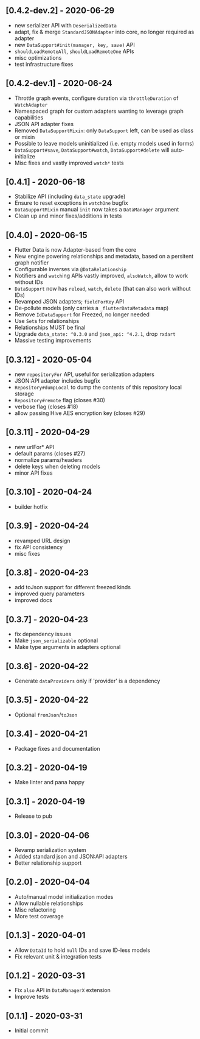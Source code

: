 ## [0.4.2-dev.2] - 2020-06-29

 - new serializer API with `DeserializedData`
 - adapt, fix & merge `StandardJSONAdapter` into core, no longer required as adapter
 - new `DataSupport#init(manager, key, save)` API
 - `shouldLoadRemoteAll`, `shouldLoadRemoteOne` APIs
 - misc optimizations
 - test infrastructure fixes

## [0.4.2-dev.1] - 2020-06-24

 - Throttle graph events, configure duration via `throttleDuration` of `WatchAdapter`
 - Namespaced graph for custom adapters wanting to leverage graph capabilities
 - JSON API adapter fixes
 - Removed `DataSupportMixin`: only `DataSupport` left, can be used as class or mixin
 - Possible to leave models uninitialized (i.e. empty models used in forms)
 - `DataSupport#save`, `DataSupport#watch`, `DataSupport#delete` will auto-initialize
 - Misc fixes and vastly improved `watch*` tests
 
## [0.4.1] - 2020-06-18
 
 - Stabilize API (including `data_state` upgrade)
 - Ensure to reset exceptions in `watchOne` bugfix
 - `DataSupportMixin` manual `init` now takes a `DataManager` argument
 - Clean up and minor fixes/additions in tests

## [0.4.0] - 2020-06-15

 - Flutter Data is now Adapter-based from the core
 - New engine powering relationships and metadata, based on a persitent graph notifier
 - Configurable inverses via `@DataRelationship`
 - Notifiers and `watch`ing APIs vastly improved, `alsoWatch`, allow to work without IDs
 - `DataSupport` now has `reload`, `watch`, `delete` (that can also work without IDs)
 - Revamped JSON adapters; `fieldForKey` API
 - De-pollute models (only carries a `_flutterDataMetadata` map)
 - Remove `IdDataSupport` for Freezed, no longer needed
 - Use `Set`s for relationships
 - Relationships MUST be final
 - Upgrade `data_state: ^0.3.0` and `json_api: ^4.2.1`, drop `rxdart`
 - Massive testing improvements
 
## [0.3.12] - 2020-05-04

 - new `repositoryFor` API, useful for serialization adapters
 - JSON:API adapter includes bugfix
 - `Repository#dumpLocal` to dump the contents of this repository local storage
 - `Repository#remote` flag (closes #30)
 - verbose flag (closes #18)
 - allow passing Hive AES encryption key (closes #29)

## [0.3.11] - 2020-04-29

  - new urlFor* API
  - default params (closes #27)
  - normalize params/headers
  - delete keys when deleting models
  - minor API fixes

## [0.3.10] - 2020-04-24

 - builder hotfix

## [0.3.9] - 2020-04-24

 - revamped URL design
 - fix API consistency
 - misc fixes

## [0.3.8] - 2020-04-23

 - add toJson support for different freezed kinds
 - improved query parameters
 - improved docs

## [0.3.7] - 2020-04-23

 - fix dependency issues
 - Make `json_serializable` optional
 - Make type arguments in adapters optional

## [0.3.6] - 2020-04-22

  - Generate `dataProviders` only if 'provider' is a dependency

## [0.3.5] - 2020-04-22

  - Optional `fromJson`/`toJson`

## [0.3.4] - 2020-04-21

  - Package fixes and documentation

## [0.3.2] - 2020-04-19

  - Make linter and pana happy

## [0.3.1] - 2020-04-19

  - Release to pub

## [0.3.0] - 2020-04-06

 - Revamp serialization system
 - Added standard json and JSON:API adapters
 - Better relationship support

## [0.2.0] - 2020-04-04

 - Auto/manual model initialization modes
 - Allow nullable relationships
 - Misc refactoring
 - More test coverage

## [0.1.3] - 2020-04-01

 - Allow `DataId` to hold `null` IDs and save ID-less models
 - Fix relevant unit & integration tests

## [0.1.2] - 2020-03-31

 - Fix `also` API in `DataManagerX` extension
 - Improve tests

## [0.1.1] - 2020-03-31

 - Initial commit